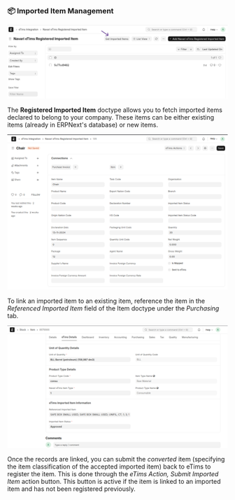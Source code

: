 ### 📦 Imported Item Management

<a id="imported_item_management"></a>

![Imported Item Management](../images/fetching%20imported%20items.PNG)

The **Registered Imported Item** doctype allows you to fetch imported items declared to belong to your company. These items can be either existing items (already in ERPNext's database) or new items.

![Imported Item Record View](../images/imported_item_record_view.png)

To link an imported item to an existing item, reference the item in the _Referenced Imported Item_ field of the Item doctype under the _Purchasing_ tab.

![Linking Item with Imported Item](../images/linking-imported_item.png)

Once the records are linked, you can submit the _converted_ item (specifying the item classification of the accepted imported item) back to eTims to register the item. This is done through the _eTims Action, Submit Imported Item_ action button. This button is active if the item is linked to an imported item and has not been registered previously.
